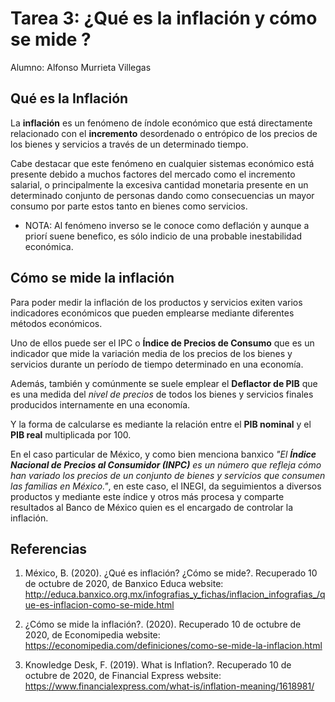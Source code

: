 # Tarea 3: ¿Qué es la inflación y cómo se mide ?



Alumno: Alfonso Murrieta Villegas



## Qué es la Inflación



La **inflación** es un fenómeno de índole económico que está directamente relacionado con el **incremento** desordenado o entrópico de los precios de los bienes y servicios a través de un determinado tiempo.

Cabe destacar que este fenómeno en cualquier sistemas económico está presente debido a muchos factores del mercado como el incremento salarial, o principalmente la excesiva cantidad monetaria presente en un determinado conjunto de personas dando como consecuencias un mayor consumo por parte estos tanto en bienes como servicios.

- NOTA: Al fenómeno inverso se le conoce como deflación y aunque a priorí suene benefico, es sólo indicio de una probable inestabilidad económica.



## Cómo se mide la inflación



Para poder medir la inflación de los productos y servicios exiten varios indicadores económicos que pueden emplearse mediante diferentes métodos económicos.

Uno de ellos puede ser el IPC o **Índice de Precios de Consumo** que es un indicador que mide la variación media de los precios de los bienes y servicios durante un período de tiempo determinado en una economía.

Además, también y comúnmente se suele emplear el **Deflactor de PIB** que es una medida del *nivel de precios* de todos los bienes y servicios  finales producidos internamente en una economía. 

Y la forma de calcularse es mediante  la relación entre el **PIB nominal** y el **PIB real** multiplicada por 100. 



En el caso particular de México, y como bien menciona banxico *"El **Índice Nacional de Precios al Consumidor (INPC)**  es un número que refleja cómo han variado los precios de un conjunto de  bienes y servicios que consumen las familias en México."*, en este caso, el INEGI, da seguimientos a diversos productos y mediante este índice y otros más procesa y comparte resultados al Banco de México quien es el encargado de controlar la inflación.

 

## Referencias 

1)   México, B. (2020). ¿Qué es inflación? ¿Cómo se  mide?. Recuperado 10 de octubre de 2020, de Banxico Educa website:  http://educa.banxico.org.mx/infografias_y_fichas/inflacion_infografias_/que-es-inflacion-como-se-mide.html

2)   ¿Cómo se mide la inflación?. (2020). Recuperado 10 de octubre de 2020, de Economipedia website:  https://economipedia.com/definiciones/como-se-mide-la-inflacion.html

3)   Knowledge Desk, F. (2019). What is Inflation?.  Recuperado 10 de octubre de 2020, de Financial Express website:  https://www.financialexpress.com/what-is/inflation-meaning/1618981/